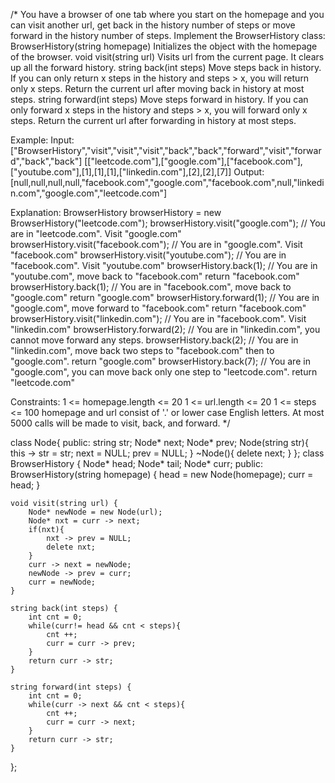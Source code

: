 /*
You have a browser of one tab where you start on the homepage and you can visit another url, get back in the history number of steps or move forward in the history number of steps.
Implement the BrowserHistory class:
BrowserHistory(string homepage) Initializes the object with the homepage of the browser.
void visit(string url) Visits url from the current page. It clears up all the forward history.
string back(int steps) Move steps back in history. If you can only return x steps in the history and steps > x, you will return only x steps. Return the current url after moving back in history at most steps.
string forward(int steps) Move steps forward in history. If you can only forward x steps in the history and steps > x, you will forward only x steps. Return the current url after forwarding in history at most steps.
 
Example:
Input:
["BrowserHistory","visit","visit","visit","back","back","forward","visit","forward","back","back"]
[["leetcode.com"],["google.com"],["facebook.com"],["youtube.com"],[1],[1],[1],["linkedin.com"],[2],[2],[7]]
Output:
[null,null,null,null,"facebook.com","google.com","facebook.com",null,"linkedin.com","google.com","leetcode.com"]

Explanation:
BrowserHistory browserHistory = new BrowserHistory("leetcode.com");
browserHistory.visit("google.com");       // You are in "leetcode.com". Visit "google.com"
browserHistory.visit("facebook.com");     // You are in "google.com". Visit "facebook.com"
browserHistory.visit("youtube.com");      // You are in "facebook.com". Visit "youtube.com"
browserHistory.back(1);                   // You are in "youtube.com", move back to "facebook.com" return "facebook.com"
browserHistory.back(1);                   // You are in "facebook.com", move back to "google.com" return "google.com"
browserHistory.forward(1);                // You are in "google.com", move forward to "facebook.com" return "facebook.com"
browserHistory.visit("linkedin.com");     // You are in "facebook.com". Visit "linkedin.com"
browserHistory.forward(2);                // You are in "linkedin.com", you cannot move forward any steps.
browserHistory.back(2);                   // You are in "linkedin.com", move back two steps to "facebook.com" then to "google.com". return "google.com"
browserHistory.back(7);                   // You are in "google.com", you can move back only one step to "leetcode.com". return "leetcode.com"
 
Constraints:
1 <= homepage.length <= 20
1 <= url.length <= 20
1 <= steps <= 100
homepage and url consist of  '.' or lower case English letters.
At most 5000 calls will be made to visit, back, and forward.
*/

class Node{
public:
    string str;
    Node* next;
    Node* prev;
    Node(string str){
        this -> str = str;
        next = NULL;
        prev = NULL;
    }
    ~Node(){
        delete next;
    }
};
class BrowserHistory {
    Node* head;
    Node* tail;
    Node* curr;
public:
    BrowserHistory(string homepage) {
        head = new Node(homepage);
        curr = head;
    }
    
    void visit(string url) {
        Node* newNode = new Node(url);
        Node* nxt = curr -> next;
        if(nxt){
            nxt -> prev = NULL;
            delete nxt;
        }
        curr -> next = newNode;
        newNode -> prev = curr;
        curr = newNode;
    }
    
    string back(int steps) {
        int cnt = 0;
        while(curr!= head && cnt < steps){
            cnt ++;
            curr = curr -> prev;
        }
        return curr -> str;
    }
    
    string forward(int steps) {
        int cnt = 0;
        while(curr -> next && cnt < steps){
            cnt ++;
            curr = curr -> next;
        }
        return curr -> str;
    }
};